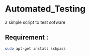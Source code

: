 # Automated_Testing
 a simple script to test sofware

## Requirement :
```bash
sudo apt-get install sshpass
```